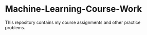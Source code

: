 # Machine-Learning-Course-Work
This repository contains my course assignments and other practice problems.
